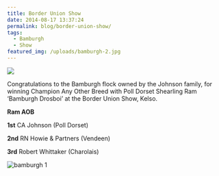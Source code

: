 ```yaml
---
title: Border Union Show
date: 2014-08-17 13:37:24
permalink: blog/border-union-show/
tags:
  - Bamburgh
  - Show
featured_img: /uploads/bamburgh-2.jpg
---
```


![](/uploads/bamburgh-2.jpg)

Congratulations to the Bamburgh flock owned by the Johnson family, for winning Champion Any Other Breed with Poll Dorset Shearling Ram ‘Bamburgh Drosboi’ at the Border Union Show, Kelso.

**Ram AOB**

**1st** CA Johnson (Poll Dorset)

**2nd** RN Howie & Partners (Vendeen)

**3rd** Robert Whittaker (Charolais)

![bamburgh 1](/uploads/bamburgh-1.jpg)
